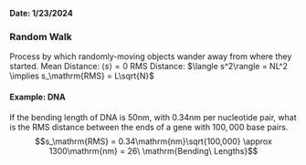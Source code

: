 **Date: 1/23/2024**
### Random Walk
Process by which randomly-moving objects wander away from where they started.
Mean Distance: $\langle s\rangle = 0$
RMS Distance: $\langle s^2\rangle = NL^2 \implies s_\mathrm{RMS} = L\sqrt{N}$
#### Example: DNA
If the bending length of DNA is $50\mathrm{nm}$, with $0.34\mathrm{nm}$ per nucleotide pair, what is the RMS distance between the ends of a gene with $100,000$ base pairs.
$$s_\mathrm{RMS} = 0.34\mathrm{nm}\sqrt{100,000} \approx 1300\mathrm{nm} = 26\ \mathrm{Bending\ Lengths}$$


